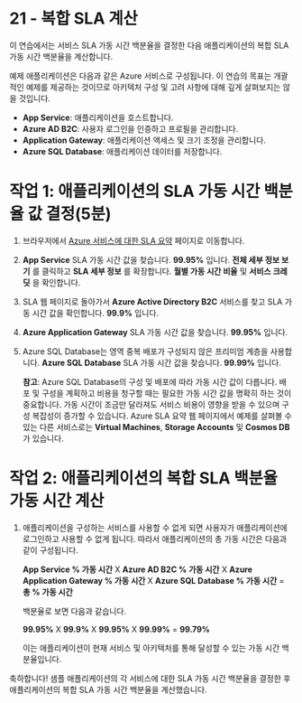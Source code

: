 ﻿---
wts:
    title: '21 - 복합 SLA 계산(5분)'
    module: '모듈 06: Azure 비용 관리 및 서비스 수준 계약에 대해 설명하기'
---
# 21 - 복합 SLA 계산

이 연습에서는 서비스 SLA 가동 시간 백분율을 결정한 다음 애플리케이션의 복합 SLA 가동 시간 백분율을 계산합니다.

예제 애플리케이션은 다음과 같은 Azure 서비스로 구성됩니다. 이 연습의 목표는 개괄적인 예제를 제공하는 것이므로 아키텍처 구성 및 고려 사항에 대해 깊게 살펴보지는 않을 것입니다.

+ **App Service**: 애플리케이션을 호스트합니다.
+ **Azure AD B2C**: 사용자 로그인을 인증하고 프로필을 관리합니다.
+ **Application Gateway**: 애플리케이션 액세스 및 크기 조정을 관리합니다. 
+ **Azure SQL Database**: 애플리케이션 데이터를 저장합니다. 

# 작업 1: 애플리케이션의 SLA 가동 시간 백분율 값 결정(5분)

1. 브라우저에서 [Azure 서비스에 대한 SLA 요약](https://azure.microsoft.com/ko-kr/support/legal/sla/summary/) 페이지로 이동합니다.

2. **App Service** SLA 가동 시간 값을 찾습니다. **99.95%** 입니다. **전체 세부 정보 보기** 를 클릭하고 **SLA 세부 정보** 를 확장합니다. **월별 가동 시간 비율** 및 **서비스 크레딧** 을 확인합니다.

3. SLA 웹 페이지로 돌아가서 **Azure Active Directory B2C** 서비스를 찾고 SLA 가동 시간 값을 확인합니다. **99.9%** 입니다. 

4. **Azure Application Gateway** SLA 가동 시간 값을 찾습니다. **99.95%** 입니다. 

5. Azure SQL Database는 영역 중복 배포가 구성되지 않은 프리미엄 계층을 사용합니다. **Azure SQL Database** SLA 가동 시간 값을 찾습니다. **99.99%** 입니다. 

    **참고**: Azure SQL Database의 구성 및 배포에 따라 가동 시간 값이 다릅니다. 배포 및 구성을 계획하고 비용을 청구할 때는 필요한 가동 시간 값을 명확히 하는 것이 중요합니다. 가동 시간이 조금만 달라져도 서비스 비용이 영향을 받을 수 있으며 구성 복잡성이 증가할 수 있습니다. Azure SLA 요약 웹 페이지에서 예제를 살펴볼 수 있는 다른 서비스로는 **Virtual Machines**, **Storage Accounts** 및 **Cosmos DB** 가 있습니다.

# 작업 2: 애플리케이션의 복합 SLA 백분율 가동 시간 계산

1. 애플리케이션을 구성하는 서비스를 사용할 수 없게 되면 사용자가 애플리케이션에 로그인하고 사용할 수 없게 됩니다. 따라서 애플리케이션의 총 가동 시간은 다음과 같이 구성됩니다.

    **App Service % 가동 시간** X **Azure AD B2C % 가동 시간** X **Azure Application Gateway % 가동 시간** X **Azure SQL Database % 가동 시간** = **총 % 가동 시간**

    백분율로 보면 다음과 같습니다.

    **99.95%** X **99.9%** X **99.95%** X **99.99%** = **99.79%**

    이는 애플리케이션이 현재 서비스 및 아키텍처를 통해 달성할 수 있는 가동 시간 백분율입니다.

축하합니다! 샘플 애플리케이션의 각 서비스에 대한 SLA 가동 시간 백분율을 결정한 후 애플리케이션의 복합 SLA 가동 시간 백분율을 계산했습니다.
